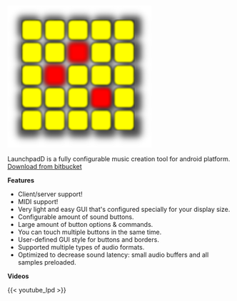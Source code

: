 
![your_img](/img/launchpadd_new_logo.png#center)

LaunchpadD is a fully configurable music creation tool for android platform. [Download from bitbucket](https://bitbucket.org/Monsterovich/launchpad_daemon/)

**Features**

- Client/server support!
- MIDI support!
- Very light and easy GUI that's configured specially for your display size.
- Configurable amount of sound buttons.
- Large amount of button options & commands.
- You can touch multiple buttons in the same time.
- User-defined GUI style for buttons and borders.
- Supported multiple types of audio formats.
- Optimized to decrease sound latency: small audio buffers and all samples preloaded.

**Videos**

{{< youtube_lpd >}}



